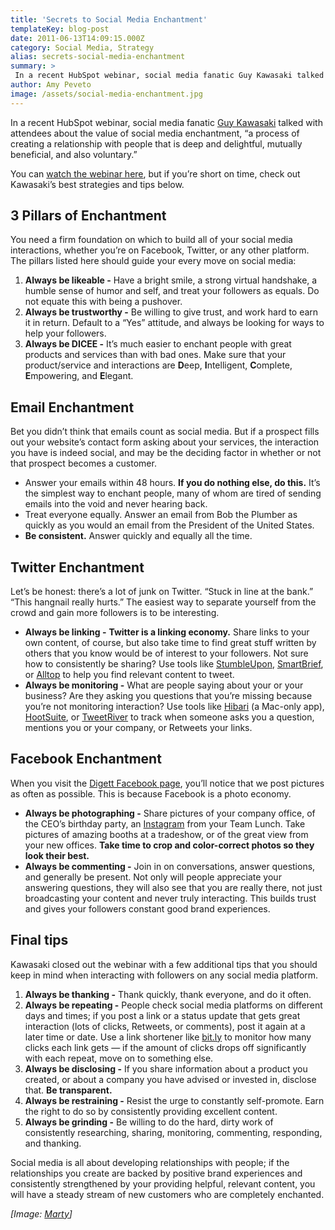 ```yaml
---
title: 'Secrets to Social Media Enchantment'
templateKey: blog-post
date: 2011-06-13T14:09:15.000Z
category: Social Media, Strategy
alias: secrets-social-media-enchantment
summary: > 
 In a recent HubSpot webinar, social media fanatic Guy Kawasaki talked with attendees about the value of social media enchantment, "a process of creating a relationship with people that is deep and delightful, mutually beneficial, and also voluntary."
author: Amy Peveto
image: /assets/social-media-enchantment.jpg
---
```


In a recent HubSpot webinar, social media fanatic [Guy Kawasaki](http://guykawasaki.com/) talked with attendees about the value of social media enchantment, “a process of creating a relationship with people that is deep and delightful, mutually beneficial, and also voluntary.”

You can [watch the webinar here](http://offers.hubspot.com/how-to-use-social-media-to-enchant-your-customers), but if you’re short on time, check out Kawasaki’s best strategies and tips below.

3 Pillars of Enchantment
------------------------

You need a firm foundation on which to build all of your social media interactions, whether you’re on Facebook, Twitter, or any other platform. The pillars listed here should guide your every move on social media:

1.  **Always be likeable -** Have a bright smile, a strong virtual handshake, a humble sense of humor and self, and treat your followers as equals. Do not equate this with being a pushover.
2.  **Always be trustworthy -** Be willing to give trust, and work hard to earn it in return. Default to a “Yes” attitude, and always be looking for ways to help your followers.
3.  **Always be DICEE -** It’s much easier to enchant people with great products and services than with bad ones. Make sure that your product/service and interactions are **D**eep, **I**ntelligent, **C**omplete, **E**mpowering, and **E**legant.

Email Enchantment
-----------------

Bet you didn’t think that emails count as social media. But if a prospect fills out your website’s contact form asking about your services, the interaction you have is indeed social, and may be the deciding factor in whether or not that prospect becomes a customer.

*   Answer your emails within 48 hours. **If you do nothing else, do this.** It’s the simplest way to enchant people, many of whom are tired of sending emails into the void and never hearing back.
*   Treat everyone equally. Answer an email from Bob the Plumber as quickly as you would an email from the President of the United States.
*   **Be consistent.** Answer quickly and equally all the time.

Twitter Enchantment
-------------------

Let’s be honest: there’s a lot of junk on Twitter. “Stuck in line at the bank.” “This hangnail really hurts.” The easiest way to separate yourself from the crowd and gain more followers is to be interesting.

*   **Always be linking -** **Twitter is a linking economy.** Share links to your own content, of course, but also take time to find great stuff written by others that you know would be of interest to your followers. Not sure how to consistently be sharing? Use tools like [StumbleUpon](http://www.stumbleupon.com/), [SmartBrief](http://www.smartbrief.com/index.php), or [Alltop](http://alltop.com/) to help you find relevant content to tweet.
*   **Always be monitoring -** What are people saying about your or your business? Are they asking you questions that you’re missing because you’re not monitoring interaction? Use tools like [Hibari](http://hibariapp.com/) (a Mac-only app), [HootSuite](https://hootsuite.com/), or [TweetRiver](https://www.spredfast.com/) to track when someone asks you a question, mentions you or your company, or Retweets your links.

Facebook Enchantment
--------------------

When you visit the [Digett Facebook page](https://www.facebook.com/Digett), you’ll notice that we post pictures as often as possible. This is because Facebook is a photo economy.

*   **Always be photographing -** Share pictures of your company office, of the CEO’s birthday party, an [Instagram](http://instagram.com/) from your Team Lunch. Take pictures of amazing booths at a tradeshow, or of the great view from your new offices. **Take time to crop and color-correct photos so they look their best.**
*   **Always be commenting -** Join in on conversations, answer questions, and generally be present. Not only will people appreciate your answering questions, they will also see that you are really there, not just broadcasting your content and never truly interacting. This builds trust and gives your followers constant good brand experiences.

Final tips
----------

Kawasaki closed out the webinar with a few additional tips that you should keep in mind when interacting with followers on any social media platform.

1.  **Always be thanking -** Thank quickly, thank everyone, and do it often.
2.  **Always be repeating -** People check social media platforms on different days and times; if you post a link or a status update that gets great interaction (lots of clicks, Retweets, or comments), post it again at a later time or date. Use a link shortener like [bit.ly](https://bitly.com/) to monitor how many clicks each link gets — if the amount of clicks drops off significantly with each repeat, move on to something else.
3.  **Always be disclosing -** If you share information about a product you created, or about a company you have advised or invested in, disclose that. **Be transparent.**
4.  **Always be restraining -** Resist the urge to constantly self-promote. Earn the right to do so by consistently providing excellent content.
5.  **Always be grinding -** Be willing to do the hard, dirty work of consistently researching, sharing, monitoring, commenting, responding, and thanking.

Social media is all about developing relationships with people; if the relationships you create are backed by positive brand experiences and consistently strengthened by your providing helpful, relevant content, you will have a steady stream of new customers who are completely enchanted.

_\[Image: [Marty](http://www.flickr.com/photos/martijnvandalen/5238922843/)\]_